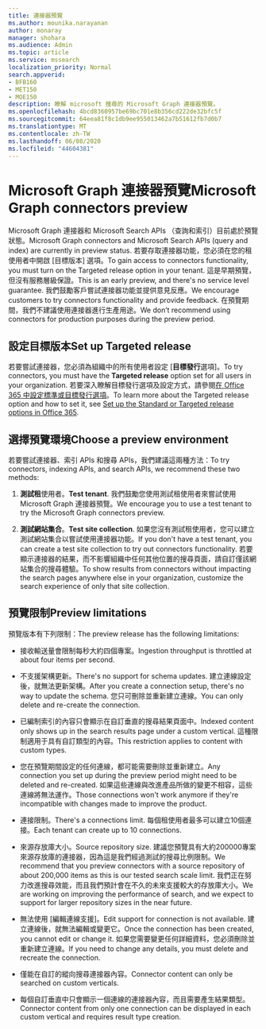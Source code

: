 ```yaml
---
title: 連接器預覽
ms.author: mounika.narayanan
author: monaray
manager: shohara
ms.audience: Admin
ms.topic: article
ms.service: mssearch
localization_priority: Normal
search.appverid:
- BFB160
- MET150
- MOE150
description: 瞭解 microsoft 搜尋的 Microsoft Graph 連接器預覽。
ms.openlocfilehash: 4bcd8360957be69bc701e8b356cd222de32bfc5f
ms.sourcegitcommit: 64eea81f8c1db9ee955013462a7b51612fb7d0b7
ms.translationtype: MT
ms.contentlocale: zh-TW
ms.lasthandoff: 06/08/2020
ms.locfileid: "44604381"
---
```

# <a name="microsoft-graph-connectors-preview"></a><span data-ttu-id="d8874-103">Microsoft Graph 連接器預覽</span><span class="sxs-lookup"><span data-stu-id="d8874-103">Microsoft Graph connectors preview</span></span>

<span data-ttu-id="d8874-104">Microsoft Graph 連接器和 Microsoft Search APIs （查詢和索引）目前處於預覽狀態。</span><span class="sxs-lookup"><span data-stu-id="d8874-104">Microsoft Graph connectors and Microsoft Search APIs (query and index) are currently in preview status.</span></span> <span data-ttu-id="d8874-105">若要存取連接器功能，您必須在您的租使用者中開啟 [目標版本] 選項。</span><span class="sxs-lookup"><span data-stu-id="d8874-105">To gain access to connectors functionality, you must turn on the Targeted release option in your tenant.</span></span> <span data-ttu-id="d8874-106">這是早期預覽，但沒有服務層級保證。</span><span class="sxs-lookup"><span data-stu-id="d8874-106">This is an early preview, and there's no service level guarantee.</span></span> <span data-ttu-id="d8874-107">我們鼓勵客戶嘗試連接器功能並提供意見反應。</span><span class="sxs-lookup"><span data-stu-id="d8874-107">We encourage customers to try connectors functionality and provide feedback.</span></span> <span data-ttu-id="d8874-108">在預覽期間，我們不建議使用連接器進行生產用途。</span><span class="sxs-lookup"><span data-stu-id="d8874-108">We don’t recommend using connectors for production purposes during the preview period.</span></span>

## <a name="set-up-targeted-release"></a><span data-ttu-id="d8874-109">設定目標版本</span><span class="sxs-lookup"><span data-stu-id="d8874-109">Set up Targeted release</span></span>

<span data-ttu-id="d8874-110">若要嘗試連接器，您必須為組織中的所有使用者設定 [**目標發行**選項]。</span><span class="sxs-lookup"><span data-stu-id="d8874-110">To try connectors, you must have the **Targeted release** option set for all users in your organization.</span></span> <span data-ttu-id="d8874-111">若要深入瞭解目標發行選項及設定方式，請參閱[在 Office 365 中設定標準或目標發行選項](https://docs.microsoft.com/office365/admin/manage/release-options-in-office-365?view=o365-worldwide)。</span><span class="sxs-lookup"><span data-stu-id="d8874-111">To learn more about the Targeted release option and how to set it, see [Set up the Standard or Targeted release options in Office 365](https://docs.microsoft.com/office365/admin/manage/release-options-in-office-365?view=o365-worldwide).</span></span>

## <a name="choose-a-preview-environment"></a><span data-ttu-id="d8874-112">選擇預覽環境</span><span class="sxs-lookup"><span data-stu-id="d8874-112">Choose a preview environment</span></span>

<span data-ttu-id="d8874-113">若要嘗試連接器、索引 APIs 和搜尋 APIs，我們建議這兩種方法：</span><span class="sxs-lookup"><span data-stu-id="d8874-113">To try connectors, indexing APIs, and search APIs, we recommend these two methods:</span></span>

1. <span data-ttu-id="d8874-114">**測試租**使用者。</span><span class="sxs-lookup"><span data-stu-id="d8874-114">**Test tenant**.</span></span>  <span data-ttu-id="d8874-115">我們鼓勵您使用測試租使用者來嘗試使用 Microsoft Graph 連接器預覽。</span><span class="sxs-lookup"><span data-stu-id="d8874-115">We encourage you to use a test tenant to try the Microsoft Graph connectors preview.</span></span>

2. <span data-ttu-id="d8874-116">**測試網站集合**。</span><span class="sxs-lookup"><span data-stu-id="d8874-116">**Test site collection**.</span></span> <span data-ttu-id="d8874-117">如果您沒有測試租使用者，您可以建立測試網站集合以嘗試使用連接器功能。</span><span class="sxs-lookup"><span data-stu-id="d8874-117">If you don't have a test tenant, you can create a test site collection to try out connectors functionality.</span></span> <span data-ttu-id="d8874-118">若要顯示連接器的結果，而不影響組織中任何其他位置的搜尋頁面，請自訂僅該網站集合的搜尋體驗。</span><span class="sxs-lookup"><span data-stu-id="d8874-118">To show results from connectors without impacting the search pages anywhere else in your organization, customize the search experience of only that site collection.</span></span>

## <a name="preview-limitations"></a><span data-ttu-id="d8874-119">預覽限制</span><span class="sxs-lookup"><span data-stu-id="d8874-119">Preview limitations</span></span>

<span data-ttu-id="d8874-120">預覽版本有下列限制：</span><span class="sxs-lookup"><span data-stu-id="d8874-120">The preview release has the following limitations:</span></span>

* <span data-ttu-id="d8874-121">接收輸送量會限制每秒大約四個專案。</span><span class="sxs-lookup"><span data-stu-id="d8874-121">Ingestion throughput is throttled at about four items per second.</span></span>

* <span data-ttu-id="d8874-122">不支援架構更新。</span><span class="sxs-lookup"><span data-stu-id="d8874-122">There's no support for schema updates.</span></span> <span data-ttu-id="d8874-123">建立連線設定後，就無法更新架構。</span><span class="sxs-lookup"><span data-stu-id="d8874-123">After you create a connection setup, there's no way to update the schema.</span></span> <span data-ttu-id="d8874-124">您只可刪除並重新建立連線。</span><span class="sxs-lookup"><span data-stu-id="d8874-124">You can only delete and re-create the connection.</span></span>

* <span data-ttu-id="d8874-125">已編制索引的內容只會顯示在自訂垂直的搜尋結果頁面中。</span><span class="sxs-lookup"><span data-stu-id="d8874-125">Indexed content only shows up in the search results page under a custom vertical.</span></span> <span data-ttu-id="d8874-126">這種限制適用于具有自訂類型的內容。</span><span class="sxs-lookup"><span data-stu-id="d8874-126">This restriction applies to content with custom types.</span></span>

* <span data-ttu-id="d8874-127">您在預覽期間設定的任何連線，都可能需要刪除並重新建立。</span><span class="sxs-lookup"><span data-stu-id="d8874-127">Any connection you set up during the preview period might need to be deleted and re-created.</span></span> <span data-ttu-id="d8874-128">如果這些連線與改進產品所做的變更不相容，這些連線將無法運作。</span><span class="sxs-lookup"><span data-stu-id="d8874-128">Those connections won't work anymore if they're incompatible with changes made to improve the product.</span></span>

* <span data-ttu-id="d8874-129">連接限制。</span><span class="sxs-lookup"><span data-stu-id="d8874-129">There's a connections limit.</span></span> <span data-ttu-id="d8874-130">每個租使用者最多可以建立10個連接。</span><span class="sxs-lookup"><span data-stu-id="d8874-130">Each tenant can create up to 10 connections.</span></span>

* <span data-ttu-id="d8874-131">來源存放庫大小。</span><span class="sxs-lookup"><span data-stu-id="d8874-131">Source repository size.</span></span> <span data-ttu-id="d8874-132">建議您預覽具有大約200000專案來源存放庫的連接器，因為這是我們經過測試的搜尋比例限制。</span><span class="sxs-lookup"><span data-stu-id="d8874-132">We recommend that you preview connectors with a source repository of about 200,000 items as this is our tested search scale limit.</span></span> <span data-ttu-id="d8874-133">我們正在努力改進搜尋效能，而且我們預計會在不久的未來支援較大的存放庫大小。</span><span class="sxs-lookup"><span data-stu-id="d8874-133">We are working on improving the performance of search, and we expect to support for larger repository sizes in the near future.</span></span>

* <span data-ttu-id="d8874-134">無法使用 [編輯連線支援]。</span><span class="sxs-lookup"><span data-stu-id="d8874-134">Edit support for connection is not available.</span></span> <span data-ttu-id="d8874-135">建立連線後，就無法編輯或變更它。</span><span class="sxs-lookup"><span data-stu-id="d8874-135">Once the connection has been created, you cannot edit or change it.</span></span> <span data-ttu-id="d8874-136">如果您需要變更任何詳細資料，您必須刪除並重新建立連線。</span><span class="sxs-lookup"><span data-stu-id="d8874-136">If you need to change any details, you must delete and recreate the connection.</span></span>

* <span data-ttu-id="d8874-137">僅能在自訂的縱向搜尋連接器內容。</span><span class="sxs-lookup"><span data-stu-id="d8874-137">Connector content can only be searched on custom verticals.</span></span>

* <span data-ttu-id="d8874-138">每個自訂垂直中只會顯示一個連線的連接器內容，而且需要產生結果類型。</span><span class="sxs-lookup"><span data-stu-id="d8874-138">Connector content from only one connection can be displayed in each custom vertical and requires result type creation.</span></span>
